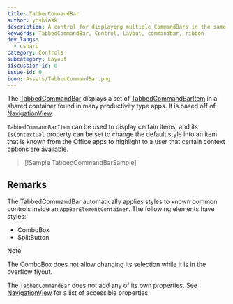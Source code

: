 ```yaml
---
title: TabbedCommandBar
author: yoshiask
description: A control for displaying multiple CommandBars in the same space, like Microsoft Office's ribbon.
keywords: TabbedCommandBar, Control, Layout, commandbar, ribbon
dev_langs:
  - csharp
category: Controls
subcategory: Layout
discussion-id: 0
issue-id: 0
icon: Assets/TabbedCommandBar.png
---
```


The [TabbedCommandBar](/dotnet/api/microsoft.toolkit.uwp.ui.controls.tabbedcommandbar) displays a set of [TabbedCommandBarItem](/dotnet/api/microsoft.toolkit.uwp.ui.controls.tabbedcommandbaritem) in a shared container found in many productivity type apps. It is based off of [NavigationView](/windows/uwp/design/controls-and-patterns/navigationview).

`TabbedCommandBarItem` can be used to display certain items, and its `IsContextual` property can be set to change the default style into an item that is known from the Office apps to highlight to a user that certain context options are available. 
> [!Sample TabbedCommandBarSample]

## Remarks

The TabbedCommandBar automatically applies styles to known common controls inside an `AppBarElementContainer`. The following elements have styles:

- ComboBox
- SplitButton

> [!NOTE]
> The ComboBox does not allow changing its selection while it is in the overflow flyout.

The `TabbedCommandBar` does not add any of its own properties. See [NavigationView](/uwp/api/windows.ui.xaml.controls.navigationview#properties) for a list of accessible properties.
